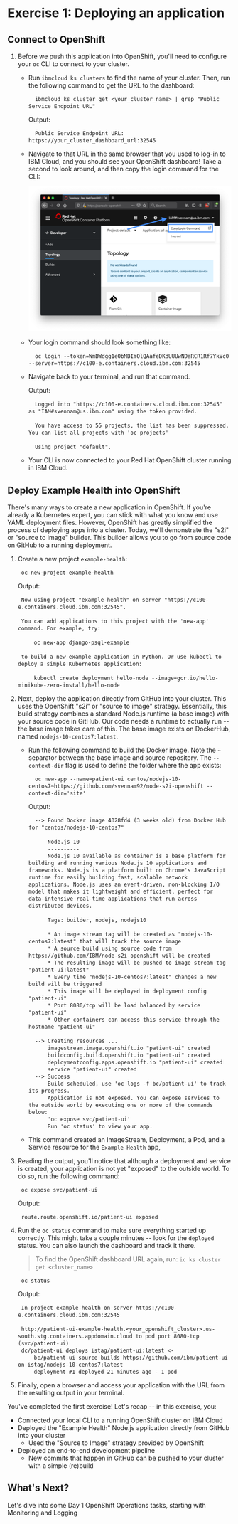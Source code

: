 # Exercise 1: Deploying an application

## Connect to OpenShift

1. Before we push this application into OpenShift, you'll need to configure your `oc` CLI to connect to your cluster.
   * Run `ibmcloud ks clusters` to find the name of your cluster. Then, run the following command to get the URL to the dashboard:

     ```text
       ibmcloud ks cluster get <your_cluster_name> | grep "Public Service Endpoint URL"
     ```

     Output:

     ```text
       Public Service Endpoint URL:    https://your_cluster_dashboard_url:32545
     ```

   * Navigate to that URL in the same browser that you used to log-in to IBM Cloud, and you should see your OpenShift dashboard! Take a second to look around, and then copy the login command for the CLI:

     ![copylogincommand](../assets/copylogincommand.png)

   * Your login command should look something like:

     ```text
       oc login --token=WmBWdgg1eObMBIYOlQAafeDKdUUUwNDaRCR1Rf7YkVc0 --server=https://c100-e.containers.cloud.ibm.com:32545
     ```

   * Navigate back to your terminal, and run that command.

     Output:

     ```text
       Logged into "https://c100-e.containers.cloud.ibm.com:32545" as "IAM#svennam@us.ibm.com" using the token provided.

       You have access to 55 projects, the list has been suppressed. You can list all projects with 'oc projects'

       Using project "default".
     ```

   * Your CLI is now connected to your Red Hat OpenShift cluster running in IBM Cloud.

## Deploy Example Health into OpenShift

There's many ways to create a new application in OpenShift. If you're already a Kubernetes expert, you can stick with what you know and use YAML deployment files. However, OpenShift has greatly simplified the process of deploying apps into a cluster. Today, we'll demonstrate the "s2i" or "source to image" builder. This builder allows you to go from source code on GitHub to a running deployment.

1. Create a new project `example-health`:

   ```text
    oc new-project example-health
   ```

   Output:

   ```text
    Now using project "example-health" on server "https://c100-e.containers.cloud.ibm.com:32545".

    You can add applications to this project with the 'new-app' command. For example, try:

        oc new-app django-psql-example

    to build a new example application in Python. Or use kubectl to deploy a simple Kubernetes application:

        kubectl create deployment hello-node --image=gcr.io/hello-minikube-zero-install/hello-node
   ```

2. Next, deploy the application directly from GitHub into your cluster. This uses the OpenShift "s2i" or "source to image" strategy. Essentially, this build strategy combines a standard Node.js runtime \(a base image\) with your source code in GitHub. Our code needs a runtime to actually run -- the base image takes care of this. The base image exists on DockerHub, named `nodejs-10-centos7:latest`.
   * Run the following command to build the Docker image. Note the `~` separator between the base image and source repository. The `--context-dir` flag is used to define the folder where the app exists:

     ```text
       oc new-app --name=patient-ui centos/nodejs-10-centos7~https://github.com/svennam92/node-s2i-openshift --context-dir='site'
     ```

     Output:

     ```text
       --> Found Docker image 4028fd4 (3 weeks old) from Docker Hub for "centos/nodejs-10-centos7"

           Node.js 10 
           ---------- 
           Node.js 10 available as container is a base platform for building and running various Node.js 10 applications and frameworks. Node.js is a platform built on Chrome's JavaScript runtime for easily building fast, scalable network applications. Node.js uses an event-driven, non-blocking I/O model that makes it lightweight and efficient, perfect for data-intensive real-time applications that run across distributed devices.

           Tags: builder, nodejs, nodejs10

           * An image stream tag will be created as "nodejs-10-centos7:latest" that will track the source image
           * A source build using source code from https://github.com/IBM/node-s2i-openshift will be created
           * The resulting image will be pushed to image stream tag "patient-ui:latest"
           * Every time "nodejs-10-centos7:latest" changes a new build will be triggered
           * This image will be deployed in deployment config "patient-ui"
           * Port 8080/tcp will be load balanced by service "patient-ui"
           * Other containers can access this service through the hostname "patient-ui"

       --> Creating resources ...
           imagestream.image.openshift.io "patient-ui" created
           buildconfig.build.openshift.io "patient-ui" created
           deploymentconfig.apps.openshift.io "patient-ui" created
           service "patient-ui" created
       --> Success
           Build scheduled, use 'oc logs -f bc/patient-ui' to track its progress.
           Application is not exposed. You can expose services to the outside world by executing one or more of the commands below:
           'oc expose svc/patient-ui' 
           Run 'oc status' to view your app.
     ```

   * This command created an ImageStream, Deployment, a Pod, and a Service resource for the `Example-Health` app,
3. Reading the output, you'll notice that although a deployment and service is created, your application is not yet "exposed" to the outside world. To do so, run the following command:

   ```text
    oc expose svc/patient-ui
   ```

   Output:

   ```text
    route.route.openshift.io/patient-ui exposed
   ```

4. Run the `oc status` command to make sure everything started up correctly. This might take a couple minutes -- look for the `deployed` status. You can also launch the dashboard and track it there.

   > To find the OpenShift dashboard URL again, run: `ic ks cluster get <cluster_name>`

   ```text
    oc status
   ```

   Output:

   ```text
    In project example-health on server https://c100-e.containers.cloud.ibm.com:32545

    http://patient-ui-example-health.<your_openshift_cluster>.us-south.stg.containers.appdomain.cloud to pod port 8080-tcp (svc/patient-ui)
    dc/patient-ui deploys istag/patient-ui:latest <-
        bc/patient-ui source builds https://github.com/ibm/patient-ui on istag/nodejs-10-centos7:latest 
        deployment #1 deployed 21 minutes ago - 1 pod
   ```

5. Finally, open a browser and access your application with the URL from the resulting output in your terminal.

You've completed the first exercise! Let's recap -- in this exercise, you:

* Connected your local CLI to a running OpenShift cluster on IBM Cloud
* Deployed the "Example Health" Node.js application directly from GitHub into your cluster 
  * Used the "Source to Image" strategy provided by OpenShift
* Deployed an end-to-end development pipeline 
  * New commits that happen in GitHub can be pushed to your cluster with a simple \(re\)build

## What's Next?

Let's dive into some Day 1 OpenShift Operations tasks, starting with Monitoring and Logging


